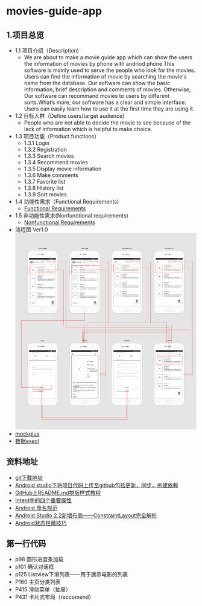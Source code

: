 # movies-guide-app


## 1.项目总览
* 1.1 项目介绍（Description)
     * We are about to make a movie guide app which can show the users the information of movies by phone with andriod phone.This software is mainly used to serve the people who look for the movies. Users can find the information of movie by searching the      movie's name from the database. Our software can show the basic information, brief description and comments of movies. Otherwise, Our   software can recommand movies to users by different sorts.What’s more, our software has a clear and simple interface. Users can easily learn how to use it at the first time they are using it. <br>
* 1.2 目标人群（Define users/target audience)
     * People who are not able to decide the movie to see because of the lack of information which is helpful to make choice.<br>
* 1.3 项目功能（Product functions）
     * 1.3.1 Login
     * 1.3.2 Registration
     * 1.3.3 Search movies
     * 1.3.4 Recommend movies
     * 1.3.5 Display movie information
     * 1.3.6 Make comments
     * 1.3.7 Favorite list
     * 1.3.8 History list
     * 1.3.9 Sort movies <br>
* 1.4 功能性需求（Functional Requirements)
    * [Functional Requirements](https://github.com/jisheng1997/MoviesGuideApp/blob/master/project/Functional%20Requirements.md) <br>
* 1.5 非功能性需求(Nonfunctional requirements)
    * [Nonfunctional Requirements](https://github.com/jisheng1997/MoviesGuideApp/blob/master/project/Functional%20requirements) <br>
* 流程图 Ver1.0 <br>
![流程图](https://github.com/jisheng1997/MoviesGuideApp/blob/master/project/project%20Ver%201.1.png) <br>
* [mockplus](https://github.com/jisheng1997/MoviesGuideApp/blob/master/project/%E9%A1%B9%E7%9B%AE.mp) <br>
* [数据execl](https://github.com/jisheng1997/MoviesGuideApp/blob/master/project/%E8%B1%86%E7%93%A3%E7%94%B5%E5%BD%B1Top250.xlsx) <br>


## 资料地址 <br>
* [git下载地址](https://git-scm.com/download/win) <br>
* [Android studio下将项目代码上传至github包括更新，同步，创建依赖](https://blog.csdn.net/u013309870/article/details/79214030) <br>
* [GitHub上README.md排版样式教程](https://blog.csdn.net/u012067966/article/details/50736647) <br>
* [Intent中的四个重要属性](https://blog.csdn.net/weihan1314/article/details/7973511) <br>
* [Android 命名规范](https://blog.csdn.net/vipzjyno1/article/details/23542617)
* [Android Studio 2.2新增布局——ConstraintLayout完全解析](https://blog.csdn.net/SEU_Calvin/article/details/55522706)
* [Android状态栏微技巧](https://blog.csdn.net/guolin_blog/article/details/51763825)



## 第一行代码 <br>
* p98 圆形进度条加载
* p101 确认对话框
* p125 Listview下滑列表——用于展示电影的列表
* P160 主页分类列表
* P415 滑动菜单（抽屉）
* P431 卡片式布局（reccomend）

